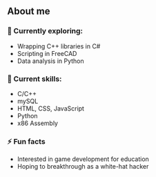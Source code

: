 ## About me

<!--
**Ay-mi/Ay-mi** is a ✨ _special_ ✨ repository because its `README.md` (this file) appears on your GitHub profile.
- 🔭 I’m currently working on 
-->
### 🌱 Currently exploring:
- Wrapping C++ libraries in C#
- Scripting in FreeCAD
- Data analysis in Python

### 🌹 Current skills:
- C/C++
- mySQL
- HTML, CSS, JavaScript
- Python
- x86 Assembly

### ⚡ Fun facts
- Interested in game development for education
- Hoping to breakthrough as a white-hat hacker
